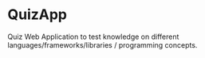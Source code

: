 # QuizApp
Quiz Web Application to test knowledge on different languages/frameworks/libraries / programming concepts. 

